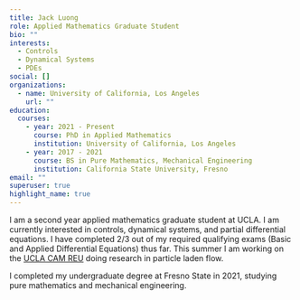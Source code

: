 ```yaml
---
title: Jack Luong
role: Applied Mathematics Graduate Student
bio: ""
interests:
  - Controls
  - Dynamical Systems
  - PDEs
social: []
organizations:
  - name: University of California, Los Angeles
    url: ""
education:
  courses:
    - year: 2021 - Present
      course: PhD in Applied Mathematics
      institution: University of California, Los Angeles
    - year: 2017 - 2021
      course: BS in Pure Mathematics, Mechanical Engineering
      institution: California State University, Fresno
email: ""
superuser: true
highlight_name: true
---
```

I am a second year applied mathematics graduate student at UCLA.  I am currently interested in controls, dynamical systems, and partial differential equations.  I have completed 2/3 out of my required qualifying exams (Basic and Applied Differential Equations) thus far.  This summer I am working on the [UCLA CAM REU](https://www.math.ucla.edu/~bertozzi/WORKFORCE/REU2022Topics.html) doing research in particle laden flow.

I completed my undergraduate degree at Fresno State in 2021, studying pure mathematics and mechanical engineering.